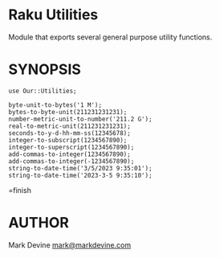 Raku Utilities
==============
Module that exports several general purpose utility functions.

SYNOPSIS
========

    use Our::Utilities;

    byte-unit-to-bytes('1 M');
    bytes-to-byte-unit(211231231231);
    number-metric-unit-to-number('211.2 G');
    real-to-metric-unit(211231231231);
    seconds-to-y-d-hh-mm-ss(12345678);
    integer-to-subscript(1234567890);
    integer-to-superscript(1234567890);
    add-commas-to-integer(1234567890);
    add-commas-to-integer(-1234567890);
    string-to-date-time('3/5/2023 9:35:01');
    string-to-date-time('2023-3-5 9:35:10');

=finish

AUTHOR
======
Mark Devine <mark@markdevine.com>
